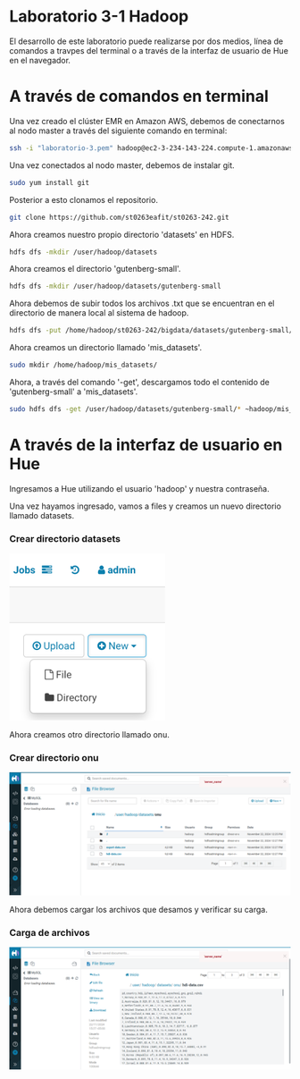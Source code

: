 # Laboratorio 3-1 Hadoop

El desarrollo de este laboratorio puede realizarse por dos medios, línea de comandos a travpes del terminal o a través de la interfaz de usuario de Hue en el navegador. 


# A través de comandos en terminal

Una vez creado el clúster EMR en Amazon AWS, debemos de conectarnos al nodo master a través del siguiente comando en terminal:

```bash
ssh -i "laboratorio-3.pem" hadoop@ec2-3-234-143-224.compute-1.amazonaws.com 
```

Una vez conectados al nodo master, debemos de instalar git.

```bash
sudo yum install git
```

Posterior a esto clonamos el repositorio. 

```bash
git clone https://github.com/st0263eafit/st0263-242.git
```

Ahora creamos nuestro propio directorio 'datasets' en HDFS.

```bash
hdfs dfs -mkdir /user/hadoop/datasets
```

Ahora creamos el directorio 'gutenberg-small'. 

```bash
hdfs dfs -mkdir /user/hadoop/datasets/gutenberg-small
```

Ahora debemos de subir todos los archivos .txt que se encuentran en el directorio de manera local al sistema de hadoop.

```bash
hdfs dfs -put /home/hadoop/st0263-242/bigdata/datasets/gutenberg-small/*.txt /user/hadoop/datasets/gutenberg-small/
```

Ahora creamos un directorio llamado 'mis_datasets'.

```bash
sudo mkdir /home/hadoop/mis_datasets/
```

Ahora, a través del comando '-get', descargamos todo el contenido de 'gutenberg-small' a 'mis_datasets'.

```bash
sudo hdfs dfs -get /user/hadoop/datasets/gutenberg-small/* ~hadoop/mis_datasets/
```


# A través de la interfaz de usuario en Hue

Ingresamos a Hue utilizando el usuario 'hadoop' y nuestra contraseña.

Una vez hayamos ingresado, vamos a files y creamos un nuevo directorio llamado datasets.

### Crear directorio datasets
![Crear directorio](Fotos3-1/Crear_directorio.png)

Ahora creamos otro directorio llamado onu.

### Crear directorio onu 
![Directorios](Fotos3-1/Directorios.png)

Ahora debemos cargar los archivos que desamos y verificar su carga. 

### Carga de archivos
![Verificar](Fotos3-1/Verificar.png)




